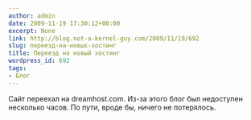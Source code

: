```yaml
---
author: admin
date: 2009-11-19 17:30:12+00:00
excerpt: None
link: http://blog.not-a-kernel-guy.com/2009/11/19/692
slug: переезд-на-новых-хостинг
title: Переезд на новый хостинг
wordpress_id: 692
tags:
- Блог
---
```


Сайт переехал на dreamhost.com. Из-за этого блог был недоступен несколько часов. По пути, вроде бы, ничего не потерялось.
